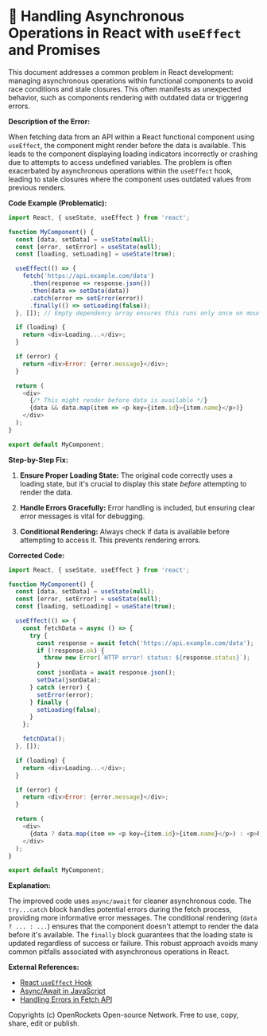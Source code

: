 # 🐞 Handling Asynchronous Operations in React with `useEffect` and Promises


This document addresses a common problem in React development: managing asynchronous operations within functional components to avoid race conditions and stale closures.  This often manifests as unexpected behavior, such as components rendering with outdated data or triggering errors.

**Description of the Error:**

When fetching data from an API within a React functional component using `useEffect`, the component might render before the data is available. This leads to the component displaying loading indicators incorrectly or crashing due to attempts to access undefined variables. The problem is often exacerbated by asynchronous operations within the `useEffect` hook, leading to stale closures where the component uses outdated values from previous renders.

**Code Example (Problematic):**

```javascript
import React, { useState, useEffect } from 'react';

function MyComponent() {
  const [data, setData] = useState(null);
  const [error, setError] = useState(null);
  const [loading, setLoading] = useState(true);

  useEffect(() => {
    fetch('https://api.example.com/data')
      .then(response => response.json())
      .then(data => setData(data))
      .catch(error => setError(error))
      .finally(() => setLoading(false));
  }, []); // Empty dependency array ensures this runs only once on mount

  if (loading) {
    return <div>Loading...</div>;
  }

  if (error) {
    return <div>Error: {error.message}</div>;
  }

  return (
    <div>
      {/* This might render before data is available */}
      {data && data.map(item => <p key={item.id}>{item.name}</p>)}
    </div>
  );
}

export default MyComponent;
```

**Step-by-Step Fix:**


1. **Ensure Proper Loading State:** The original code correctly uses a loading state, but it's crucial to display this state *before* attempting to render the data.


2. **Handle Errors Gracefully:**  Error handling is included, but ensuring clear error messages is vital for debugging.


3. **Conditional Rendering:**  Always check if data is available before attempting to access it.  This prevents rendering errors.


**Corrected Code:**

```javascript
import React, { useState, useEffect } from 'react';

function MyComponent() {
  const [data, setData] = useState(null);
  const [error, setError] = useState(null);
  const [loading, setLoading] = useState(true);

  useEffect(() => {
    const fetchData = async () => {
      try {
        const response = await fetch('https://api.example.com/data');
        if (!response.ok) {
          throw new Error(`HTTP error! status: ${response.status}`);
        }
        const jsonData = await response.json();
        setData(jsonData);
      } catch (error) {
        setError(error);
      } finally {
        setLoading(false);
      }
    };

    fetchData();
  }, []);

  if (loading) {
    return <div>Loading...</div>;
  }

  if (error) {
    return <div>Error: {error.message}</div>;
  }

  return (
    <div>
      {data ? data.map(item => <p key={item.id}>{item.name}</p>) : <p>No data available</p>}
    </div>
  );
}

export default MyComponent;
```

**Explanation:**

The improved code uses `async/await` for cleaner asynchronous code.  The `try...catch` block handles potential errors during the fetch process, providing more informative error messages.  The conditional rendering (`data ? ... : ...`) ensures that the component doesn't attempt to render the data before it's available.  The `finally` block guarantees that the loading state is updated regardless of success or failure.  This robust approach avoids many common pitfalls associated with asynchronous operations in React.


**External References:**

* [React `useEffect` Hook](https://reactjs.org/docs/hooks-reference.html#useeffect)
* [Async/Await in JavaScript](https://developer.mozilla.org/en-US/docs/Web/JavaScript/Reference/Statements/async_function)
* [Handling Errors in Fetch API](https://developer.mozilla.org/en-US/docs/Web/API/Fetch_API/Using_Fetch)


Copyrights (c) OpenRockets Open-source Network. Free to use, copy, share, edit or publish.

